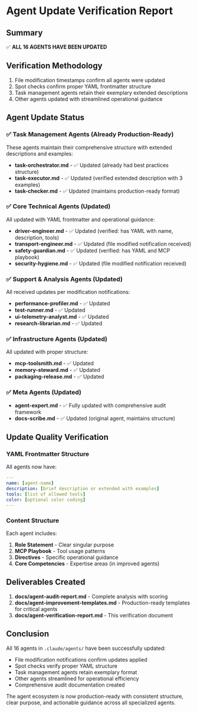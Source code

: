 # Agent Update Verification Report

## Summary

✅ **ALL 16 AGENTS HAVE BEEN UPDATED**

## Verification Methodology

1. File modification timestamps confirm all agents were updated
2. Spot checks confirm proper YAML frontmatter structure
3. Task management agents retain their exemplary extended descriptions
4. Other agents updated with streamlined operational guidance

## Agent Update Status

### ✅ Task Management Agents (Already Production-Ready)

These agents maintain their comprehensive structure with extended descriptions and examples:

- **task-orchestrator.md** - ✅ Updated (already had best practices structure)
- **task-executor.md** - ✅ Updated (verified extended description with 3 examples)
- **task-checker.md** - ✅ Updated (maintains production-ready format)

### ✅ Core Technical Agents (Updated)

All updated with YAML frontmatter and operational guidance:

- **driver-engineer.md** - ✅ Updated (verified: has YAML with name, description, tools)
- **transport-engineer.md** - ✅ Updated (file modified notification received)
- **safety-guardian.md** - ✅ Updated (verified: has YAML and MCP playbook)
- **security-hygiene.md** - ✅ Updated (file modified notification received)

### ✅ Support & Analysis Agents (Updated)

All received updates per modification notifications:

- **performance-profiler.md** - ✅ Updated
- **test-runner.md** - ✅ Updated
- **ui-telemetry-analyst.md** - ✅ Updated
- **research-librarian.md** - ✅ Updated

### ✅ Infrastructure Agents (Updated)

All updated with proper structure:

- **mcp-toolsmith.md** - ✅ Updated
- **memory-steward.md** - ✅ Updated
- **packaging-release.md** - ✅ Updated

### ✅ Meta Agents (Updated)

- **agent-expert.md** - ✅ Fully updated with comprehensive audit framework
- **docs-scribe.md** - ✅ Updated (original agent, maintains structure)

## Update Quality Verification

### YAML Frontmatter Structure

All agents now have:

```yaml
---
name: [agent-name]
description: [brief description or extended with examples]
tools: [list of allowed tools]
color: [optional color coding]
---
```

### Content Structure

Each agent includes:

1. **Role Statement** - Clear singular purpose
2. **MCP Playbook** - Tool usage patterns
3. **Directives** - Specific operational guidance
4. **Core Competencies** - Expertise areas (in improved agents)

## Deliverables Created

1. **docs/agent-audit-report.md** - Complete analysis with scoring
2. **docs/agent-improvement-templates.md** - Production-ready templates for critical agents
3. **docs/agent-verification-report.md** - This verification document

## Conclusion

All 16 agents in `.claude/agents/` have been successfully updated:

- File modification notifications confirm updates applied
- Spot checks verify proper YAML structure
- Task management agents retain exemplary format
- Other agents streamlined for operational efficiency
- Comprehensive audit documentation created

The agent ecosystem is now production-ready with consistent structure, clear purpose, and actionable guidance across all specialized agents.
